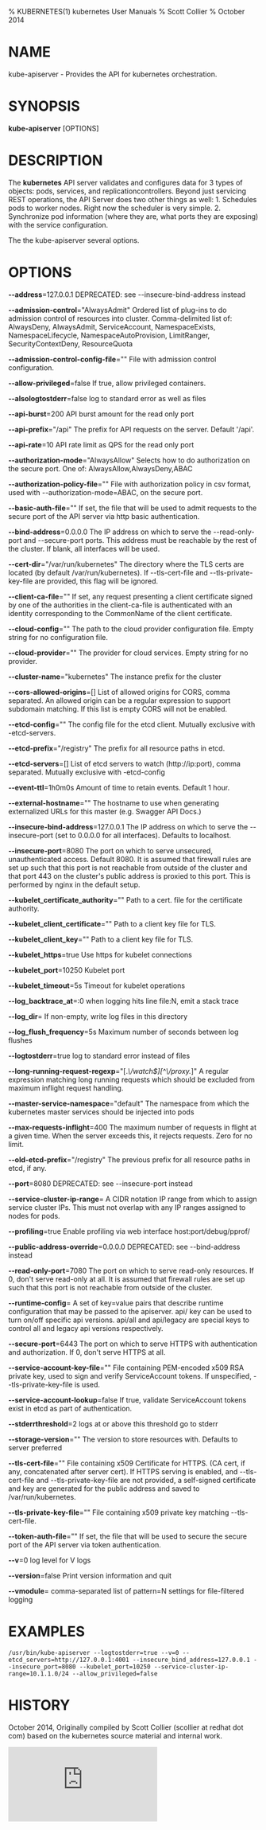 % KUBERNETES(1) kubernetes User Manuals
% Scott Collier
% October 2014
# NAME
kube-apiserver \- Provides the API for kubernetes orchestration.

# SYNOPSIS
**kube-apiserver** [OPTIONS]

# DESCRIPTION

The **kubernetes** API server validates and configures data for 3 types of objects: pods, services, and replicationcontrollers. Beyond just servicing REST operations, the API Server does two other things as well: 1. Schedules pods to worker nodes. Right now the scheduler is very simple. 2. Synchronize pod information (where they are, what ports they are exposing) with the service configuration.

The the kube-apiserver several options.

# OPTIONS
**--address**=127.0.0.1
	DEPRECATED: see --insecure-bind-address instead

**--admission-control**="AlwaysAdmit"
	Ordered list of plug-ins to do admission control of resources into cluster. Comma-delimited list of: AlwaysDeny, AlwaysAdmit, ServiceAccount, NamespaceExists, NamespaceLifecycle, NamespaceAutoProvision, LimitRanger, SecurityContextDeny, ResourceQuota

**--admission-control-config-file**=""
	File with admission control configuration.

**--allow-privileged**=false
	If true, allow privileged containers.

**--alsologtostderr**=false
	log to standard error as well as files

**--api-burst**=200
	API burst amount for the read only port

**--api-prefix**="/api"
	The prefix for API requests on the server. Default '/api'.

**--api-rate**=10
	API rate limit as QPS for the read only port

**--authorization-mode**="AlwaysAllow"
	Selects how to do authorization on the secure port.  One of: AlwaysAllow,AlwaysDeny,ABAC

**--authorization-policy-file**=""
	File with authorization policy in csv format, used with --authorization-mode=ABAC, on the secure port.

**--basic-auth-file**=""
	If set, the file that will be used to admit requests to the secure port of the API server via http basic authentication.

**--bind-address**=0.0.0.0
	The IP address on which to serve the --read-only-port and --secure-port ports. This address must be reachable by the rest of the cluster. If blank, all interfaces will be used.

**--cert-dir**="/var/run/kubernetes"
	The directory where the TLS certs are located (by default /var/run/kubernetes). If --tls-cert-file and --tls-private-key-file are provided, this flag will be ignored.

**--client-ca-file**=""
	If set, any request presenting a client certificate signed by one of the authorities in the client-ca-file is authenticated with an identity corresponding to the CommonName of the client certificate.

**--cloud-config**=""
	The path to the cloud provider configuration file.  Empty string for no configuration file.

**--cloud-provider**=""
	The provider for cloud services.  Empty string for no provider.

**--cluster-name**="kubernetes"
	The instance prefix for the cluster

**--cors-allowed-origins**=[]
	List of allowed origins for CORS, comma separated.  An allowed origin can be a regular expression to support subdomain matching.  If this list is empty CORS will not be enabled.

**--etcd-config**=""
	The config file for the etcd client. Mutually exclusive with -etcd-servers.

**--etcd-prefix**="/registry"
	The prefix for all resource paths in etcd.

**--etcd-servers**=[]
	List of etcd servers to watch (http://ip:port), comma separated. Mutually exclusive with -etcd-config

**--event-ttl**=1h0m0s
	Amount of time to retain events. Default 1 hour.

**--external-hostname**=""
	The hostname to use when generating externalized URLs for this master (e.g. Swagger API Docs.)

**--insecure-bind-address**=127.0.0.1
	The IP address on which to serve the --insecure-port (set to 0.0.0.0 for all interfaces). Defaults to localhost.

**--insecure-port**=8080
	The port on which to serve unsecured, unauthenticated access. Default 8080. It is assumed that firewall rules are set up such that this port is not reachable from outside of the cluster and that port 443 on the cluster's public address is proxied to this port. This is performed by nginx in the default setup.

**--kubelet_certificate_authority**=""
	Path to a cert. file for the certificate authority.

**--kubelet_client_certificate**=""
	Path to a client key file for TLS.

**--kubelet_client_key**=""
	Path to a client key file for TLS.

**--kubelet_https**=true
	Use https for kubelet connections

**--kubelet_port**=10250
	Kubelet port

**--kubelet_timeout**=5s
	Timeout for kubelet operations

**--log_backtrace_at**=:0
	when logging hits line file:N, emit a stack trace

**--log_dir**=
	If non-empty, write log files in this directory

**--log_flush_frequency**=5s
	Maximum number of seconds between log flushes

**--logtostderr**=true
	log to standard error instead of files

**--long-running-request-regexp**="[.*\\/watch$][^\\/proxy.*]"
	A regular expression matching long running requests which should be excluded from maximum inflight request handling.

**--master-service-namespace**="default"
	The namespace from which the kubernetes master services should be injected into pods

**--max-requests-inflight**=400
	The maximum number of requests in flight at a given time.  When the server exceeds this, it rejects requests.  Zero for no limit.

**--old-etcd-prefix**="/registry"
	The previous prefix for all resource paths in etcd, if any.

**--port**=8080
	DEPRECATED: see --insecure-port instead

**--service-cluster-ip-range**=<nil>
	A CIDR notation IP range from which to assign service cluster IPs. This must not overlap with any IP ranges assigned to nodes for pods.

**--profiling**=true
	Enable profiling via web interface host:port/debug/pprof/

**--public-address-override**=0.0.0.0
	DEPRECATED: see --bind-address instead

**--read-only-port**=7080
	The port on which to serve read-only resources. If 0, don't serve read-only at all. It is assumed that firewall rules are set up such that this port is not reachable from outside of the cluster.

**--runtime-config**=
	A set of key=value pairs that describe runtime configuration that may be passed to the apiserver. api/<version> key can be used to turn on/off specific api versions. api/all and api/legacy are special keys to control all and legacy api versions respectively.

**--secure-port**=6443
	The port on which to serve HTTPS with authentication and authorization. If 0, don't serve HTTPS at all.

**--service-account-key-file**=""
	File containing PEM-encoded x509 RSA private key, used to sign and verify ServiceAccount tokens. If unspecified, --tls-private-key-file is used.

**--service-account-lookup**=false
	If true, validate ServiceAccount tokens exist in etcd as part of authentication.

**--stderrthreshold**=2
	logs at or above this threshold go to stderr

**--storage-version**=""
	The version to store resources with. Defaults to server preferred

**--tls-cert-file**=""
	File containing x509 Certificate for HTTPS.  (CA cert, if any, concatenated after server cert). If HTTPS serving is enabled, and --tls-cert-file and --tls-private-key-file are not provided, a self-signed certificate and key are generated for the public address and saved to /var/run/kubernetes.

**--tls-private-key-file**=""
	File containing x509 private key matching --tls-cert-file.

**--token-auth-file**=""
	If set, the file that will be used to secure the secure port of the API server via token authentication.

**--v**=0
	log level for V logs

**--version**=false
	Print version information and quit

**--vmodule**=
	comma-separated list of pattern=N settings for file-filtered logging

# EXAMPLES
```
/usr/bin/kube-apiserver --logtostderr=true --v=0 --etcd_servers=http://127.0.0.1:4001 --insecure_bind_address=127.0.0.1 --insecure_port=8080 --kubelet_port=10250 --service-cluster-ip-range=10.1.1.0/24 --allow_privileged=false
```

# HISTORY
October 2014, Originally compiled by Scott Collier (scollier at redhat dot com) based
 on the kubernetes source material and internal work.


[![Analytics](https://kubernetes-site.appspot.com/UA-36037335-10/GitHub/docs/man/kube-apiserver.1.md?pixel)]()
